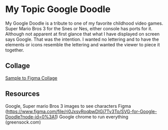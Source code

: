 # My Topic Google Doodle

My Google Doodle is a tribute to one of my favorite childhood video games. Super Mario Bros 3 for the Snes or Nes, either console has ports for it. Although not apparent at first glance that what I have displayed on screen says Google. That was the intention. I wanted no lettering and to have the elements or icons resemble the lettering and wanted the viewer to piece it together. 

## Collage

[Sample to Figma Collage](https://www.figma.com/file/ri0JxsvRoqbwDIGj7Tv3To/SVG-for-Google-Doodle?node-id=0%3A1)

## Resources
Google, Super mario Bros 3 images to see characters
Figma (https://www.figma.com/file/ri0JxsvRoqbwDIGj7Tv3To/SVG-for-Google-Doodle?node-id=0%3A1)
Google chrome to run everything
(greensock.com)